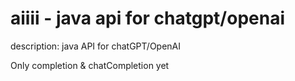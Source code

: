 # aiiii - java api for chatgpt/openai

description: java API for chatGPT/OpenAI

Only completion & chatCompletion yet